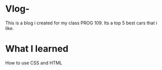 # Vlog-
This is a blog i created for my class PROG 109. Its a top 5 best cars that i like. 
# What I learned 
How to use CSS and HTML 
